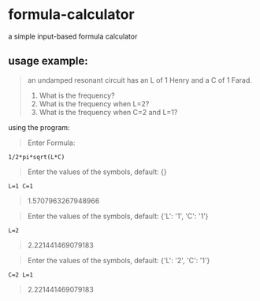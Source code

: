 # formula-calculator
a simple input-based formula calculator 


## usage example:

> an undamped resonant circuit has an L of 1 Henry and a C of 1 Farad.
> 1. What is the frequency?
> 2. What is the frequency when L=2?
> 3. What is the frequency when C=2 and L=1?

using the program:

> Enter Formula: 

`1/2*pi*sqrt(L*C)`
> Enter the values of the symbols, default: {}

`L=1 C=1`
> 1.5707963267948966  

> Enter the values of the symbols, default: {'L': '1', 'C': '1'}

`L=2`
>2.221441469079183  

>Enter the values of the symbols, default: {'L': '2', 'C': '1'}

`C=2 L=1`

>2.221441469079183  




